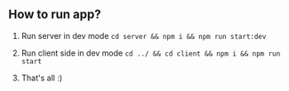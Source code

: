 ## How to run app?

1. Run server in dev mode 
```cd server && npm i && npm run start:dev```

2. Run client side in dev mode
```cd ../ && cd client && npm i && npm run start```

3. That's all :)
